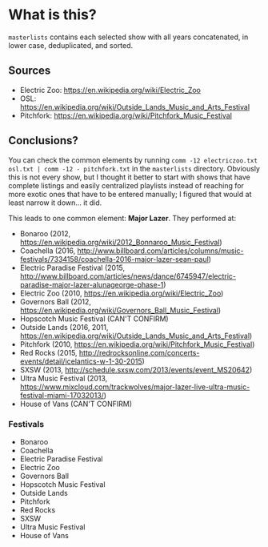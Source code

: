 # What is this?
`masterlists` contains each selected show with all years concatenated, in lower case, deduplicated, and sorted.

## Sources
* Electric Zoo: https://en.wikipedia.org/wiki/Electric_Zoo
* OSL: https://en.wikipedia.org/wiki/Outside_Lands_Music_and_Arts_Festival
* Pitchfork: https://en.wikipedia.org/wiki/Pitchfork_Music_Festival

## Conclusions?

You can check the common elements by running `comm -12 electriczoo.txt osl.txt | comm -12 - pitchfork.txt` in the `masterlists` directory. Obviously this is not every show, but I thought it better to start with shows that have complete listings and easily centralized playlists instead of reaching for more exotic ones that have to be entered manually; I figured that would at least narrow it down... it did.

This leads to one common element: **Major Lazer**. They performed at:

* Bonaroo (2012, https://en.wikipedia.org/wiki/2012_Bonnaroo_Music_Festival)
* Coachella (2016, http://www.billboard.com/articles/columns/music-festivals/7334158/coachella-2016-major-lazer-sean-paul)
* Electric Paradise Festival (2015, http://www.billboard.com/articles/news/dance/6745947/electric-paradise-major-lazer-alunageorge-phase-1)
* Electric Zoo (2010, https://en.wikipedia.org/wiki/Electric_Zoo)
* Governors  Ball (2012, https://en.wikipedia.org/wiki/Governors_Ball_Music_Festival)
* Hopscotch Music Festival (CAN'T CONFIRM)
* Outside Lands (2016, 2011, https://en.wikipedia.org/wiki/Outside_Lands_Music_and_Arts_Festival)
* Pitchfork (2010, https://en.wikipedia.org/wiki/Pitchfork_Music_Festival)
* Red Rocks (2015, http://redrocksonline.com/concerts-events/detail/icelantics-w-1-30-2015)
* SXSW (2013, http://schedule.sxsw.com/2013/events/event_MS20642)
* Ultra Music Festival (2013, https://www.mixcloud.com/trackwolves/major-lazer-live-ultra-music-festival-miami-17032013/)
* House of Vans (CAN'T CONFIRM)


### Festivals
* Bonaroo
* Coachella
* Electric Paradise Festival
* Electric Zoo
* Governors  Ball
* Hopscotch Music Festival
* Outside Lands
* Pitchfork
* Red Rocks
* SXSW
* Ultra Music Festival
* House of Vans
